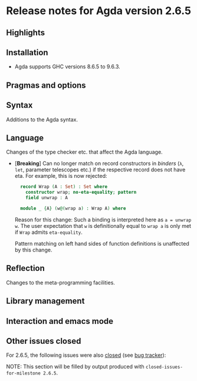 Release notes for Agda version 2.6.5
====================================

Highlights
----------

Installation
------------

* Agda supports GHC versions 8.6.5 to 9.6.3.

Pragmas and options
-------------------

Syntax
------

Additions to the Agda syntax.

Language
--------

Changes of the type checker etc. that affect the Agda language.

* [**Breaking**]
  Can no longer match on record constructors in _binders_ (`λ`, `let`, parameter telescopes etc.)
  if the respective record does not have eta.
  For example, this is now rejected:
  ```agda
    record Wrap (A : Set) : Set where
      constructor wrap; no-eta-equality; pattern
      field unwrap : A

    module _ {A} (w@(wrap a) : Wrap A) where
  ```
  Reason for this change:
  Such a binding is interpreted here as `a = unwrap w`.
  The user expectation that `w` is definitionally equal to `wrap a` is only met if `Wrap` admits `eta-equality`.

  Pattern matching on left hand sides of function definitions is unaffected by this change.

Reflection
----------

Changes to the meta-programming facilities.

Library management
------------------

Interaction and emacs mode
--------------------------

Other issues closed
-------------------

For 2.6.5, the following issues were also
[closed](https://github.com/agda/agda/issues?q=is%3Aissue+milestone%3A2.6.5+is%3Aclosed)
(see [bug tracker](https://github.com/agda/agda/issues)):

NOTE: This section will be filled by output produced with `closed-issues-for-milestone 2.6.5`.
